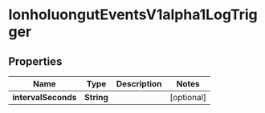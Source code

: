 

# IonholuongutEventsV1alpha1LogTrigger


## Properties

Name | Type | Description | Notes
------------ | ------------- | ------------- | -------------
**intervalSeconds** | **String** |  |  [optional]



